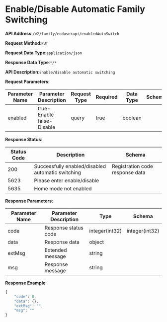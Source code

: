 # Enable/Disable Automatic Family Switching


**API Address**:`/v2/family/enduserapi/enabledAutoSwitch`


**Request Method**:`PUT`


**Request Data Type**:`application/json`


**Response Data Type**:`*/*`


**API Description**:`Enable/disable automatic switching`


**Request Parameters**:


| Parameter Name | Parameter Description          | Request Type | Required | Data Type | Schema |
| -------------- | ------------------------------ | ------------ | -------- | --------- | ------ |
| enabled        | true-Enable  false-Disable     | query        | true     | boolean   |        |


**Response Status**:


| Status Code | Description                                   | Schema                        |
| ----------- | --------------------------------------------- | ----------------------------- |
| 200         | Successfully enabled/disabled automatic switching | Registration code response data |
| 5623        | Please enter enable/disable                   |                               |
| 5635        | Home mode not enabled                         |                               |


**Response Parameters**:


| Parameter Name | Parameter Description | Type           | Schema         |
| -------------- | --------------------- | -------------- | -------------- |
| code           | Response status code  | integer(int32) | integer(int32) |
| data           | Response data         | object         |                |
| extMsg         | Extended message      | string         |                |
| msg            | Response message      | string         |                |


**Response Example**:
```javascript
{
	"code": 0,
	"data": {},
	"extMsg": "",
	"msg": ""
}
```